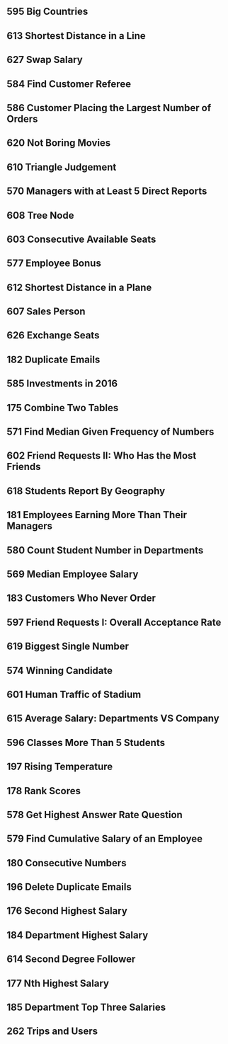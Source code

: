 ## 595	Big Countries
## 613	Shortest Distance in a Line 
## 627	Swap Salary  
## 584	Find Customer Referee 
## 586	Customer Placing the Largest Number of Orders 
## 620	Not Boring Movies	
## 610	Triangle Judgement	
## 570	Managers with at Least 5 Direct Reports	
## 608	Tree Node	
## 603	Consecutive Available Seats	
## 577	Employee Bonus	
## 612	Shortest Distance in a Plane	
## 607	Sales Person	
## 626	Exchange Seats	
## 182	Duplicate Emails	
## 585	Investments in 2016	
## 175	Combine Two Tables	
## 571	Find Median Given Frequency of Numbers
## 602	Friend Requests II: Who Has the Most Friends	
## 618	Students Report By Geography
## 181	Employees Earning More Than Their Managers	
## 580	Count Student Number in Departments	
## 569	Median Employee Salary
## 183	Customers Who Never Order	
## 597	Friend Requests I: Overall Acceptance Rate	
## 619	Biggest Single Number	
## 574	Winning Candidate	
## 601	Human Traffic of Stadium
## 615	Average Salary: Departments VS Company
## 596	Classes More Than 5 Students	
## 197	Rising Temperature	
## 178	Rank Scores	
## 578	Get Highest Answer Rate Question	
## 579	Find Cumulative Salary of an Employee
## 180	Consecutive Numbers	
## 196	Delete Duplicate Emails	
## 176	Second Highest Salary	
## 184	Department Highest Salary	
## 614	Second Degree Follower	
## 177	Nth Highest Salary	
## 185	Department Top Three Salaries
## 262	Trips and Users 
